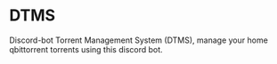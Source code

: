 # DTMS
Discord-bot Torrent Management System (DTMS), manage your home qbittorrent torrents using this discord bot.
